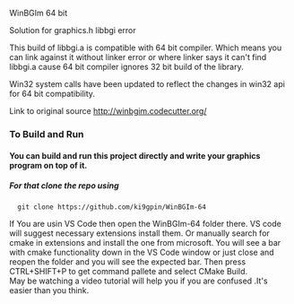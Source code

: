 WinBGIm 64 bit

Solution for graphics.h libbgi error

This build of libbgi.a is compatible with 64 bit compiler.
Which means you can link against it without linker error or 
where linker says it can't find libbgi.a cause 64 bit compiler 
ignores 32 bit build of the library.


Win32 system calls have been updated to reflect the changes in win32 api for 64 bit compatibility.

Link to original source http://winbgim.codecutter.org/



### To Build and Run
####  You can build and run this project directly and write your graphics program on top of it. 
##### For that clone the repo using 
      
      git clone https://github.com/ki9gpin/WinBGIm-64

If You are usin VS Code then open the WinBGIm-64 folder there. 
VS code will suggest necessary extensions install them.  Or manually search for cmake in extensions and 
install the one from microsoft. You will see a bar with cmake functionality down in the VS Code window or just
close and reopen the folder and you will see the expected bar.
Then press CTRL+SHIFT+P to get command pallete and select CMake Build.  
May be watching a video tutorial will help you if you are confused .It's easier than you think.
